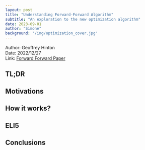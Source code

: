 ```yaml
---
layout: post
title: "Understanding Forward-Forward Algorithm"
subtitle: "An exploration to the new optimization algorithm"
date: 2023-09-01
author: "Simone"
background: '/img/optimization_cover.jpg'
---
```


Author: Geoffrey Hinton <br>
Date: 2022/12/27 <br>
Link: [Forward Forward Paper](https://www.cs.toronto.edu/~hinton/FFA13.pdf)


## TL;DR


## Motivations


## How it works?


## ELI5


## Conclusions